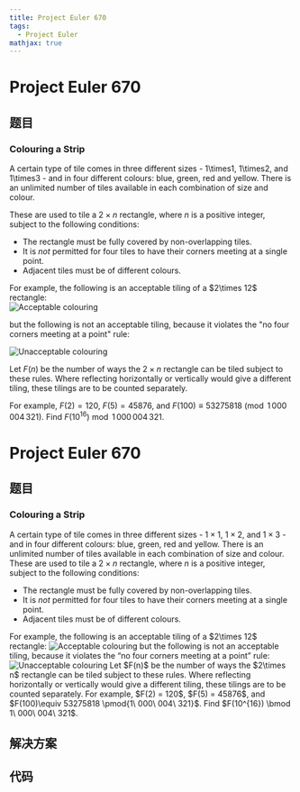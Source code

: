 ```yaml
---
title: Project Euler 670
tags:
  - Project Euler
mathjax: true
---
```

<escape><!-- more --></escape>
    
# Project Euler 670
## 题目
### Colouring a Strip

A certain type of tile comes in three different sizes - 1\times1, 1\times2, and 1\times3 - and in four different colours: blue, green, red and yellow. There is an unlimited number of tiles available in each combination of size and colour.

These are used to tile a $2\times n$ rectangle, where $n$ is a positive integer, subject to the following conditions:
<ul><li>The rectangle must be fully covered by non-overlapping tiles.</li>
<li>It is <i>not</i> permitted for four tiles to have their corners meeting at a single point.</li>
<li>Adjacent tiles must be of different colours.</li>
</ul>For example, the following is an acceptable tiling of a $2\times 12$ rectangle:

<div class="center">
<img src="project/images/p670_strip_acceptable.png" alt="Acceptable colouring" /></div>

but the following is not an acceptable tiling, because it violates the "no four corners meeting at a point" rule:

<div class="center">
<img src="project/images/p670_strip_unacceptable.png" alt="Unacceptable colouring" /></div>

Let $F(n)$ be the number of ways the $2\times n$ rectangle can be tiled subject to these rules. Where reflecting horizontally or vertically would give a different tiling, these tilings are to be counted separately.

For example, $F(2) = 120$, $F(5) = 45876$, and $F(100)\equiv 53275818 \pmod{1\,000\,004\,321}$.
Find $F(10^{16}) \bmod 1\,000\,004\,321$.




# Project Euler 670
## 题目
### Colouring a Strip

A certain type of tile comes in three different sizes - $1\times 1$, $1\times2$, and $1\times 3$ - and in four different colours: blue, green, red and yellow. There is an unlimited number of tiles available in each combination of size and colour.
These are used to tile a $2\times n$ rectangle, where $n$ is a positive integer, subject to the following conditions:
<ul>
<li>The rectangle must be fully covered by non-overlapping tiles.</li>
<li>It is <i>not</i> permitted for four tiles to have their corners meeting at a single point.</li>
<li>Adjacent tiles must be of different colours.</li>
</ul>
For example, the following is an acceptable tiling of a $2\times 12$ rectangle:
<img src="https://projecteuler.net/project/images/p670_strip_acceptable.png" alt="Acceptable colouring">
but the following is not an acceptable tiling, because it violates the “no four corners meeting at a point” rule:
<img src="https://projecteuler.net/project/images/p670_strip_unacceptable.png" alt="Unacceptable colouring">
Let $F(n)$ be the number of ways the $2\times n$ rectangle can be tiled subject to these rules. Where reflecting horizontally or vertically would give a different tiling, these tilings are to be counted separately.
For example, $F(2) = 120$, $F(5) = 45876$, and $F(100)\equiv 53275818 \pmod{1\ 000\ 004\ 321}$.
Find $F(10^{16}) \bmod 1\ 000\ 004\ 321$.


## 解决方案


## 代码


